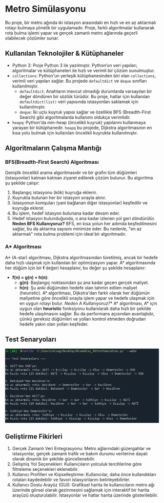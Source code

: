 # Metro Simülasyonu
Bu proje, bir metro ağında iki istasyon arasındaki en hızlı ve en az aktarmalı rotayı bulmaya yönelik bir uygulamadır. Proje, farklı algoritmalar kullanarak rota bulma işlemi yapar ve gerçek zamanlı metro ağlarında geçerli olabilecek çözümler sunar.

## Kullanılan Teknolojiler & Kütüphaneler

- Python 3: Proje Python 3 ile yazılmıştır. Python’un veri yapıları, algoritmalar ve kütüphaneleri ile hızlı ve verimli bir çözüm sunulmuştur.
- `collections`: Python'un yerleşik kütüphanesinden biri olan `collections`, verimli veri yapıları sağlar. Bu projede `defaultdict` ve `deque` sınıfları kullanılmıştır.
  - `defaultdict`: Anahtarın mevcut olmadığı durumlarda varsayılan bir değer döndüren bir sözlük türüdür. Bu proje, hatlar için kullanılan `defaultdict(list)` veri yapısında istasyonları saklamak için kullanılmıştır.
  - `deque`: İki uçlu kuyruk yapısı sağlar ve özellikle BFS (Breadth-First Search) gibi algoritmalarda kullanımı oldukça verimlidir.
- `heapq`: Python'da min-heap (öncelikli kuyruk) yapılarını kullanmaya yarayan bir kütüphanedir. `heapq` bu projede, Dijkstra algoritmasının en kısa yolu bulmak için kullanılan öncelikli kuyrukta kullanılmıştır.

## Algoritmaların Çalışma Mantığı
### BFS(Breadth-First Search) Algoritması
Genişlik öncelikli arama algoritmasıdır ve bir grafın tüm düğümleri (istasyonlar) katman katman ziyaret edilerek çözüm bulunur. Bu algoritma şu şekilde çalışır:
1. Başlangıç istasyonu (kök) kuyruğa eklenir.
2. Kuyrukta bulunan her bir istasyon sırayla alınır.
3. İstasyonun komşuları (yani bağlanan diğer istasyonlar) keşfedilir ve kuyruğa eklenir.
4. Bu işlem, hedef istasyon bulunana kadar devam eder.
5. Hedef istasyon bulunduğunda, o ana kadar izlenen yol geri döndürülür.
 **Neden BFS Kullanıyoruz?**
BFS, en kısa yolun her adımda keşfedilmesini sağlar, bu da aktarma sayısını minimize eder. Bu nedenle, "en az aktarmalı" rota bulma problemi için ideal bir algoritmadır.


### A* Algoritması
A* (A-star) algoritması, Dijkstra algoritmasından türetilmiş, ancak bir hedefe daha hızlı ulaşmak için kullanılan bir optimizasyon yapar. A* algoritmasında her düğüm için bir **f** değeri hesaplanır, bu değer şu şekilde hesaplanır:
- **f(n) = g(n) + h(n)**:
  - **g(n)**: Başlangıç noktasından şu ana kadar geçen gerçek maliyet.
  - **h(n)**: Şu anki düğümden hedefe olan tahmin edilen maliyet (heuristic).
A* algoritması, Dijkstra'dan farklı olarak her düğümün maliyetine göre öncelikli sırayla işlem yapar ve hedefe ulaşmak için en uygun rotayı bulur.
 **Neden A* Kullanıyoruz?**
A* algoritması, A* için uygun olan **heuristic** fonksiyonu kullanılarak daha hızlı bir şekilde hedefe ulaşılmasını sağlar. Bu da performans açısından avantajlıdır, çünkü gereksiz düğümleri ve yolları kontrol etmeden doğrudan hedefe yakın olan yolları keşfeder.

## Test Senaryoları
![Test Senaryoları](https://github.com/niisagulec/MetroSimulation/raw/main/metrosimulation.png)


## Geliştirme Fikirleri
1. Gerçek Zamanlı Veri Entegrasyonu: Metro ağlarındaki güzergahlar ve istasyonlar, gerçek zamanlı trafik ve bakım durumu verilerine dayalı olarak dinamik bir şekilde güncellenebilir. 
2. Gelişmiş Yol Seçenekleri: Kullanıcıların yolculuk tercihlerine göre filtreleme seçenekleri eklenebilir.
3. Kullanıcı Profilleri ve Kişiselleştirme: Kullanıcılar, daha önce kullandıkları rotaları kaydedebilir ve favori istasyonlarını belirleyebilirler.
4. Kullanıcı Dostu Arayüz (GUI): Grafiksel harita ile kullanıcıların metro ağı üzerinde görsel olarak gezinmesini sağlamak için interaktif bir harita arayüzü oluşturulabilir. İstasyonlar ve hatlar harita üzerinde gösterilebilir.
